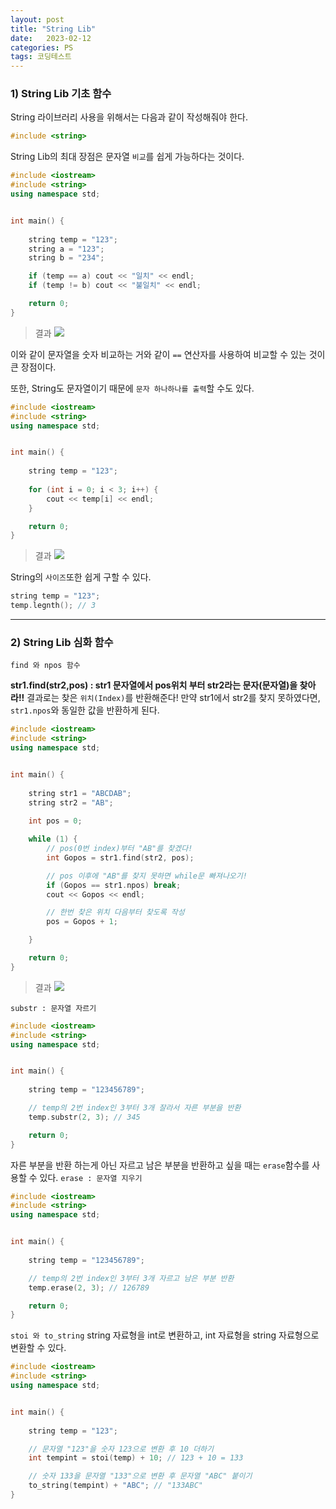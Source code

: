 ```yaml
---
layout: post
title: "String Lib"
date:   2023-02-12
categories: PS
tags: 코딩테스트
---
```


### 1) String Lib 기초 함수
String 라이브러리 사용을 위해서는 다음과 같이 작성해줘야 한다.
```cpp
#include <string>
```
String Lib의 최대 장점은 문자열 `비교`를 쉽게 가능하다는 것이다.
```cpp
#include <iostream>
#include <string>
using namespace std;


int main() {
	
	string temp = "123";
	string a = "123";
	string b = "234";

	if (temp == a) cout << "일치" << endl;
	if (temp != b) cout << "불일치" << endl;

	return 0;
}
```
>결과
![](https://images.velog.io/images/dev-hoon/post/49dc7272-780d-43eb-8121-d467d74243be/image.png)

이와 같이 문자열을 숫자 비교하는 거와 같이 `==` 연산자를 사용하여 비교할 수 있는 것이 큰 장점이다.

또한, String도 문자열이기 때문에 `문자 하나하나를 출력`할 수도 있다.

```cpp
#include <iostream>
#include <string>
using namespace std;


int main() {
	
	string temp = "123";
	
	for (int i = 0; i < 3; i++) {
		cout << temp[i] << endl;
	}

	return 0;
}
```
>결과
![](https://images.velog.io/images/dev-hoon/post/28fd0038-89e9-431b-932a-e7cbc002ad5f/image.png)

String의 `사이즈`또한 쉽게 구할 수 있다.
```cpp
string temp = "123";
temp.legnth(); // 3
```

---
### 2) String Lib 심화 함수
`find 와 npos 함수`

**str1.find(str2,pos) : str1 문자열에서 pos위치 부터 str2라는 문자(문자열)을 찾아라!!**
결과로는 찾은 `위치(Index)`를 반환해준다!
만약 str1에서 str2를 찾지 못하였다면, `str1.npos`와 동일한 값을 반환하게 된다.
```cpp
#include <iostream>
#include <string>
using namespace std;


int main() {
	
	string str1 = "ABCDAB";
	string str2 = "AB";
	
	int pos = 0;

	while (1) {
		// pos(0번 index)부터 "AB"를 찾겠다!
		int Gopos = str1.find(str2, pos);

		// pos 이후에 "AB"를 찾지 못하면 while문 빠져나오기!
		if (Gopos == str1.npos) break;
		cout << Gopos << endl;

		// 한번 찾은 위치 다음부터 찾도록 작성
		pos = Gopos + 1;

	}

	return 0;
}
```
>결과
![](https://images.velog.io/images/dev-hoon/post/6a0976cd-02c0-41bc-b78d-08b58bc1c80a/image.png)

`substr : 문자열 자르기`
```cpp
#include <iostream>
#include <string>
using namespace std;


int main() {
	
	string temp = "123456789";

	// temp의 2번 index인 3부터 3개 잘라서 자른 부분을 반환
	temp.substr(2, 3); // 345

	return 0;
}
```
자른 부분을 반환 하는게 아닌 자르고 남은 부분을 반환하고 싶을 때는 `erase`함수를 사용할 수 있다.
`erase : 문자열 지우기`
```cpp
#include <iostream>
#include <string>
using namespace std;


int main() {
	
	string temp = "123456789";

	// temp의 2번 index인 3부터 3개 자르고 남은 부분 반환
	temp.erase(2, 3); // 126789

	return 0;
}
```
`stoi 와 to_string`
string 자료형을 int로 변환하고, int 자료형을 string 자료형으로 변환할 수 있다.
```cpp
#include <iostream>
#include <string>
using namespace std;


int main() {
	
	string temp = "123";

	// 문자열 "123"을 숫자 123으로 변환 후 10 더하기
	int tempint = stoi(temp) + 10; // 123 + 10 = 133

	// 숫자 133을 문자열 "133"으로 변환 후 문자열 "ABC" 붙이기
	to_string(tempint) + "ABC"; // "133ABC"
}
```
